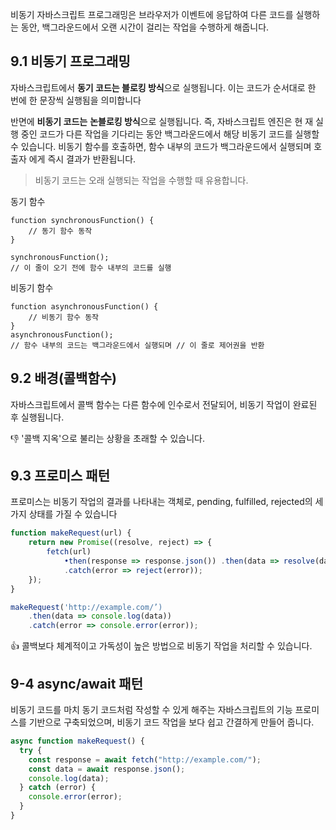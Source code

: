 비동기 자바스크립트 프로그래밍은 브라우저가 이벤트에 응답하여 다른 코드를 실행하는 동안, 백그라운드에서 오랜 시간이 걸리는 작업을 수행하게 해줍니다.

## 9.1 비동기 프로그래밍

자바스크립트에서 **동기 코드는 블로킹 방식**으로 실행됩니다.
이는 코드가 순서대로 한 번에 한 문장씩 실행됨을 의미합니다

반면에 **비동기 코드는** **논블로킹 방식**으로 실행됩니다.
즉, 자바스크립트 엔진은 현 재 실행 중인 코드가 다른 작업을 기다리는 동안 백그라운드에서 해당 비동기 코드를 실행할 수 있습니다.
비동기 함수를 호출하면, 함수 내부의 코드가 백그라운드에서 실행되며 호출자 에게 즉시 결과가 반환됩니다.

> 비동기 코드는 오래 실행되는 작업을 수행할 때 유용합니다.

동기 함수

```
function synchronousFunction() {
	// 동기 함수 동작
}

synchronousFunction();
// 이 줄이 오기 전에 함수 내부의 코드를 실행
```

비동기 함수

```
function asynchronousFunction() {
	// 비동기 함수 동작
}
asynchronousFunction();
// 함수 내부의 코드는 백그라운드에서 실행되며 // 이 줄로 제어권을 반환

```

## 9.2 배경(콜백함수)

자바스크립트에서 콜백 함수는 다른 함수에 인수로서 전달되어, 비동기 작업이 완료된 후 실행됩니다.

👎 '콜백 지옥'으로 불리는 상황을 초래할 수 있습니다.

## 9.3 프로미스 패턴

프로미스는 비동기 작업의 결과를 나타내는 객체로, pending, fulfilled, rejected의 세 가지 상태를 가질 수 있습니다

```js
function makeRequest(url) {
	return new Promise((resolve, reject) => {
		fetch(url)
			•then(response => response.json()) .then(data => resolve(data))
			.catch(error => reject(error));
	});
}

makeRequest('http://example.com/’)
	.then(data => console.log(data))
	.catch(error => console.error(error));
```

👍 콜백보다 체계적이고 가독성이 높은 방법으로 비동기 작업을 처리할 수 있습니다.

## 9-4 async/await 패턴

비동기 코드를 마치 동기 코드처럼 작성할 수 있게 해주는 자바스크립트의 기능
프로미스를 기반으로 구축되었으며, 비동기 코드 작업을 보다 쉽고 간결하게 만들어 줍니다.

```js
async function makeRequest() {
  try {
    const response = await fetch("http://example.com/");
    const data = await response.json();
    console.log(data);
  } catch (error) {
    console.error(error);
  }
}
```
